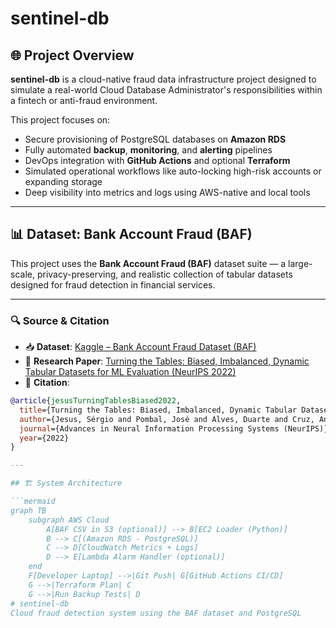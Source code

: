 # sentinel-db

## 🌐 Project Overview

**sentinel-db** is a cloud-native fraud data infrastructure project designed to simulate a real-world Cloud Database Administrator's responsibilities within a fintech or anti-fraud environment.

This project focuses on:
- Secure provisioning of PostgreSQL databases on **Amazon RDS**
- Fully automated **backup**, **monitoring**, and **alerting** pipelines
- DevOps integration with **GitHub Actions** and optional **Terraform**
- Simulated operational workflows like auto-locking high-risk accounts or expanding storage
- Deep visibility into metrics and logs using AWS-native and local tools

---
## 📊 Dataset: Bank Account Fraud (BAF)

This project uses the **Bank Account Fraud (BAF)** dataset suite — a large-scale, privacy-preserving, and realistic collection of tabular datasets designed for fraud detection in financial services.

---

### 🔍 Source & Citation

- 📥 **Dataset**: [Kaggle – Bank Account Fraud Dataset (BAF)](https://www.kaggle.com/datasets/sgpjesus/bank-account-fraud-dataset-neurips-2022)  
- 📄 **Research Paper**: [Turning the Tables: Biased, Imbalanced, Dynamic Tabular Datasets for ML Evaluation (NeurIPS 2022)](https://arxiv.org/abs/2206.03872)  
- 📑 **Citation**:

```bibtex
@article{jesusTurningTablesBiased2022,
  title={Turning the Tables: Biased, Imbalanced, Dynamic Tabular Datasets for ML Evaluation},
  author={Jesus, Sérgio and Pombal, José and Alves, Duarte and Cruz, André and Saleiro, Pedro and Ribeiro, Rita P. and Gama, João and Bizarro, Pedro},
  journal={Advances in Neural Information Processing Systems (NeurIPS)},
  year={2022}
}

---

## 🏗️ System Architecture

```mermaid
graph TB
    subgraph AWS Cloud
        A[BAF CSV in S3 (optional)] --> B[EC2 Loader (Python)]
        B --> C[(Amazon RDS - PostgreSQL)]
        C --> D[CloudWatch Metrics + Logs]
        D --> E[Lambda Alarm Handler (optional)]
    end
    F[Developer Laptop] -->|Git Push| G[GitHub Actions CI/CD]
    G -->|Terraform Plan| C
    G -->|Run Backup Tests| D
# sentinel-db
Cloud fraud detection system using the BAF dataset and PostgreSQL
